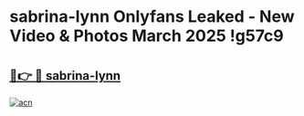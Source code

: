 # sabrina-lynn Onlyfans Leaked - New Video & Photos March 2025 !g57c9

# <h2><a href="https://xk0he3.iuczelnia.edu.pl?title=sabrina-lynn&ref=g57c9">🔗👉 🔴 sabrina-lynn</a></h2>

[![acn](https://github.com/user-attachments/assets/0f9c940e-d8b0-45ae-aac7-cd30a18b3e1c)](https://xk0he3.iuczelnia.edu.pl?title=sabrina-lynn&ref=g57c9)

